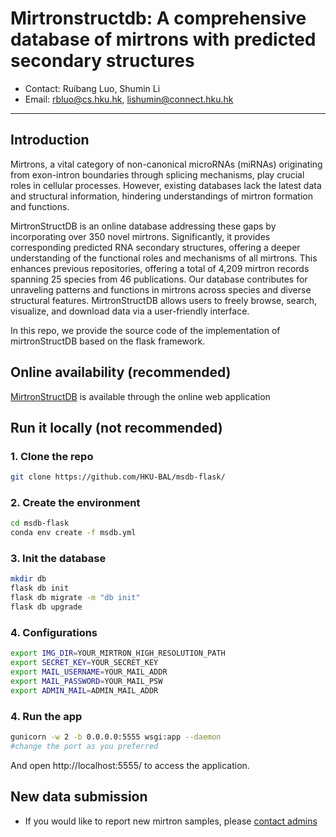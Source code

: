 # Mirtronstructdb: A comprehensive database of mirtrons with predicted secondary structures



* Contact: Ruibang Luo, Shumin Li  
* Email: rbluo@cs.hku.hk, lishumin@connect.hku.hk
----

## Introduction

Mirtrons, a vital category of non-canonical microRNAs (miRNAs) originating from exon-intron boundaries through splicing mechanisms, play crucial roles in cellular processes. However, existing databases lack the latest data and structural information, hindering understandings of mirtron formation and functions.

MirtronStructDB is an online database addressing these gaps by incorporating over 350 novel mirtrons. Significantly, it provides corresponding predicted RNA secondary structures, offering a deeper understanding of the functional roles and mechanisms of all mirtrons. This enhances previous repositories, offering a total of 4,209 mirtron records spanning 25 species from 46 publications. Our database contributes for unraveling patterns and functions in mirtrons across species and diverse structural features. MirtronStructDB allows users to freely browse, search, visualize, and download data via a user-friendly interface.

In this repo, we provide the source code of the implementation of mirtronStructDB based on the flask framework.

## Online availability (recommended)

[MirtronStructDB](http://www.bio8.cs.hku.hk/msdb/) is available through the online web application


## Run it locally (not recommended)

### 1. Clone the repo
```bash
git clone https://github.com/HKU-BAL/msdb-flask/
```
### 2. Create the environment
  ```bash
  cd msdb-flask
  conda env create -f msdb.yml
  ```
### 3. Init the database

```bash
mkdir db
flask db init
flask db migrate -m "db init"
flask db upgrade
```
### 4. Configurations

```bash
export IMG_DIR=YOUR_MIRTRON_HIGH_RESOLUTION_PATH
export SECRET_KEY=YOUR_SECRET_KEY
export MAIL_USERNAME=YOUR_MAIL_ADDR
export MAIL_PASSWORD=YOUR_MAIL_PSW
export ADMIN_MAIL=ADMIN_MAIL_ADDR
```

### 4. Run the app
```bash
gunicorn -w 2 -b 0.0.0.0:5555 wsgi:app --daemon
#change the port as you preferred

```
And open http://localhost:5555/ to access the application.

## New data submission
* If you would like to report new mirtron samples, please [contact admins](http://www.bio8.cs.hku.hk/msdb/contact)
